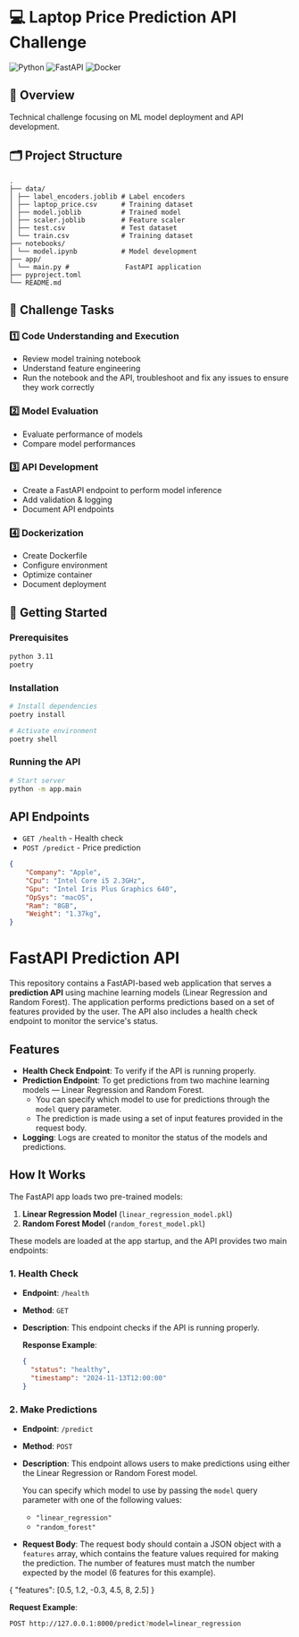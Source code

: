 # 💻 Laptop Price Prediction API Challenge

![Python](https://img.shields.io/badge/python-v3.11-blue.svg)
![FastAPI](https://img.shields.io/badge/FastAPI-0.68.0-green.svg)
![Docker](https://img.shields.io/badge/docker-latest-blue.svg)

## 🎯 Overview
Technical challenge focusing on ML model deployment and API development.

## 🗂 Project Structure

```
. 
├── data/ 
│ ├── label_encoders.joblib # Label encoders
│ ├── laptop_price.csv      # Training dataset
│ ├── model.joblib          # Trained model 
│ ├── scaler.joblib         # Feature scaler 
│ ├── test.csv              # Test dataset
│ └── train.csv             # Training dataset 
├── notebooks/ 
│ └── model.ipynb           # Model development 
├── app/ 
│ └── main.py #              FastAPI application 
├── pyproject.toml 
└── README.md
```

## 🎯 Challenge Tasks

### 1️⃣ Code Understanding and Execution
- Review model training notebook
- Understand feature engineering
- Run the notebook and the API, troubleshoot and fix any issues to ensure they work correctly

### 2️⃣ Model Evaluation
- Evaluate performance of models
- Compare model performances

### 3️⃣ API Development
- Create a FastAPI endpoint to perform model inference
- Add validation & logging
- Document API endpoints

### 4️⃣ Dockerization
- Create Dockerfile
- Configure environment
- Optimize container
- Document deployment

## 🚀 Getting Started

### Prerequisites
```bash
python 3.11
poetry
```

### Installation
```bash
# Install dependencies
poetry install

# Activate environment
poetry shell
```

### Running the API
```bash
# Start server
python -m app.main
```

## API Endpoints
- `GET /health` - Health check
- `POST /predict` - Price prediction

```json
{
    "Company": "Apple",
    "Cpu": "Intel Core i5 2.3GHz",
    "Gpu": "Intel Iris Plus Graphics 640",
    "OpSys": "macOS",
    "Ram": "8GB",
    "Weight": "1.37kg",
}
```


# FastAPI Prediction API

This repository contains a FastAPI-based web application that serves a **prediction API** using machine learning models (Linear Regression and Random Forest). The application performs predictions based on a set of features provided by the user. The API also includes a health check endpoint to monitor the service's status.

## Features

- **Health Check Endpoint**: To verify if the API is running properly.
- **Prediction Endpoint**: To get predictions from two machine learning models — Linear Regression and Random Forest.
  - You can specify which model to use for predictions through the `model` query parameter.
  - The prediction is made using a set of input features provided in the request body.
- **Logging**: Logs are created to monitor the status of the models and predictions.

## How It Works

The FastAPI app loads two pre-trained models:
1. **Linear Regression Model** (`linear_regression_model.pkl`)
2. **Random Forest Model** (`random_forest_model.pkl`)

These models are loaded at the app startup, and the API provides two main endpoints:

### 1. Health Check

- **Endpoint**: `/health`
- **Method**: `GET`
- **Description**: This endpoint checks if the API is running properly.
  
  **Response Example**:
  ```json
  {
    "status": "healthy",
    "timestamp": "2024-11-13T12:00:00"
  }

### 2. Make Predictions

- **Endpoint**: `/predict`
- **Method**: `POST`
- **Description**: This endpoint allows users to make predictions using either the Linear Regression or Random Forest model.
  
  You can specify which model to use by passing the `model` query parameter with one of the following values:
  - `"linear_regression"`
  - `"random_forest"`

- **Request Body**: The request body should contain a JSON object with a `features` array, which contains the feature values required for making the prediction. The number of features must match the number expected by the model (6 features for this example).

{
  "features": [0.5, 1.2, -0.3, 4.5, 8, 2.5]
}
  
**Request Example**:

```bash
POST http://127.0.0.1:8000/predict?model=linear_regression



